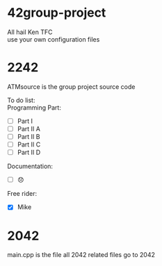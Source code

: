 # 42group-project
All hail Ken TFC  
use your own configuration files  
  
# 2242 
ATMsource is the group project source code  
  
To do list:   
Programming Part:
- [ ] Part I
- [ ] Part II A
- [ ] Part II B
- [ ] Part II C
- [ ] Part II D
  
Documentation: 
- [ ] :disappointed:
  
Free rider:
- [x] Mike
  
# 2042 
main.cpp is the file
all 2042 related files  go to 2042

